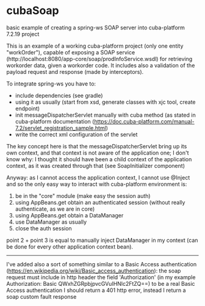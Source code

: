 # cubaSoap
basic example of creating a spring-ws SOAP server into cuba-platform 7.2.19 project

This is an example of a working cuba-platform project (only one entity "workOrder"), capable of exposing a SOAP service (http://localhost:8080/app-core/soap/prodInfoService.wsdl) for retrieving workorder data, given a workorder code.
It includes also a validation of the payload request and response (made by interceptors).


To integrate spring-ws you have to:
- include dependencies (see gradle)
- using it as usually (start from xsd, generate classes with xjc tool, create endpoint)
- init messageDispatcherServlet manually with cuba method (as stated in cuba-platform documentation (https://doc.cuba-platform.com/manual-7.2/servlet_registration_sample.html)
- write the correct xml configuration of the servlet


The key concept here is that the messageDispatcherServlet bring up its own context, and that context is not aware of the application one;
I don't know why: I thought it should have been a child context of the application context, as it was created through that (see SoapInitializer component)

Anyway: as I cannot access the application context, I cannot use @Inject and so the only easy way to interact with cuba-platform environment is:
1) be in the "core" module (make easy the session auth)
2) using  AppBeans.get  obtain an authenticated session (without really authenticate, as we are in core)
3) using AppBeans.get  obtain a DataManager
4) use DataManager as usually
5) close the auth session

point 2 + point 3 is equal to manually inject DataManager in my context (can be done for every other application context bean).

------------------------------------------------------------------------

I've added also a sort of something similar to a Basic Access authentication (https://en.wikipedia.org/wiki/Basic_access_authentication):
the soap request must include in http header the field 'Authorization' (in my example   Authorization: Basic QWxhZGRpbjpvcGVuIHNlc2FtZQ==)
to be a real Basic Access authentication I should return a 401 http error, instead I return a soap custom fault response
